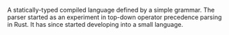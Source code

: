 A statically-typed compiled language defined by a simple grammar. The parser started as an experiment in top-down operator precedence parsing in Rust. It has since started developing into a small language.